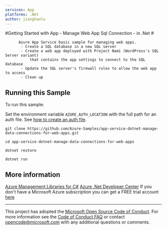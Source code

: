 ```yaml
---
services: App
platforms: .Net
author: jianghaolu
---
```


#Getting Started with App - Manage Web App Sql Connection - in .Net #

          Azure App Service basic sample for managing web apps.
           - Create a SQL database in a new SQL server
           - Create a web app deployed with Project Nami (WordPress's SQL Server variant)
               that contains the app settings to connect to the SQL database
           - Update the SQL server's firewall rules to allow the web app to access
           - Clean up


## Running this Sample ##

To run this sample:

Set the environment variable `AZURE_AUTH_LOCATION` with the full path for an auth file. See [how to create an auth file](https://github.com/Azure/azure-sdk-for-net/blob/Fluent/AUTH.md).

    git clone https://github.com/Azure-Samples/app-service-dotnet-manage-data-connections-for-web-apps.git

    cd app-service-dotnet-manage-data-connections-for-web-apps

    dotnet restore

    dotnet run

## More information ##

[Azure Management Libraries for C#](https://github.com/Azure/azure-sdk-for-net/tree/Fluent)
[Azure .Net Developer Center](https://azure.microsoft.com/en-us/develop/net/)
If you don't have a Microsoft Azure subscription you can get a FREE trial account [here](http://go.microsoft.com/fwlink/?LinkId=330212)

---

This project has adopted the [Microsoft Open Source Code of Conduct](https://opensource.microsoft.com/codeofconduct/). For more information see the [Code of Conduct FAQ](https://opensource.microsoft.com/codeofconduct/faq/) or contact [opencode@microsoft.com](mailto:opencode@microsoft.com) with any additional questions or comments.